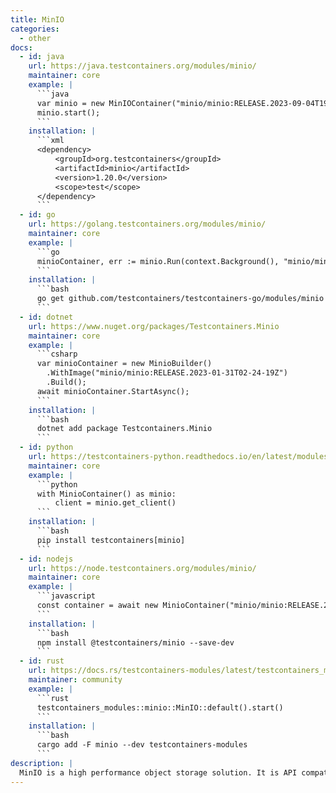 ```yaml
---
title: MinIO
categories:
  - other
docs:
  - id: java
    url: https://java.testcontainers.org/modules/minio/
    maintainer: core
    example: |
      ```java
      var minio = new MinIOContainer("minio/minio:RELEASE.2023-09-04T19-57-37Z");
      minio.start();
      ```
    installation: |
      ```xml
      <dependency>
          <groupId>org.testcontainers</groupId>
          <artifactId>minio</artifactId>
          <version>1.20.0</version>
          <scope>test</scope>
      </dependency>
      ```
  - id: go
    url: https://golang.testcontainers.org/modules/minio/
    maintainer: core
    example: |
      ```go
      minioContainer, err := minio.Run(context.Background(), "minio/minio:RELEASE.2024-01-16T16-07-38Z")
      ```
    installation: |
      ```bash
      go get github.com/testcontainers/testcontainers-go/modules/minio
      ```
  - id: dotnet
    url: https://www.nuget.org/packages/Testcontainers.Minio
    maintainer: core
    example: |
      ```csharp
      var minioContainer = new MinioBuilder()
        .WithImage("minio/minio:RELEASE.2023-01-31T02-24-19Z")
        .Build();
      await minioContainer.StartAsync();
      ```
    installation: |
      ```bash
      dotnet add package Testcontainers.Minio
      ```
  - id: python
    url: https://testcontainers-python.readthedocs.io/en/latest/modules/minio/README.html
    maintainer: core
    example: |
      ```python
      with MinioContainer() as minio:
          client = minio.get_client()
      ```
    installation: |
      ```bash
      pip install testcontainers[minio]
      ```
  - id: nodejs
    url: https://node.testcontainers.org/modules/minio/
    maintainer: core
    example: |
      ```javascript
      const container = await new MinioContainer("minio/minio:RELEASE.2024-12-13T22-19-12Z").start();
      ```
    installation: |
      ```bash
      npm install @testcontainers/minio --save-dev
      ```
  - id: rust
    url: https://docs.rs/testcontainers-modules/latest/testcontainers_modules/minio/struct.MinIO.html
    maintainer: community
    example: |
      ```rust
      testcontainers_modules::minio::MinIO::default().start()
      ```
    installation: |
      ```bash
      cargo add -F minio --dev testcontainers-modules
      ```
description: |
  MinIO is a high performance object storage solution. It is API compatible with the Amazon S3 cloud storage service and can handle unstructured data such as photos, videos, log files, backups, and container images with a current maximum supported object size of 5TB.
---
```

